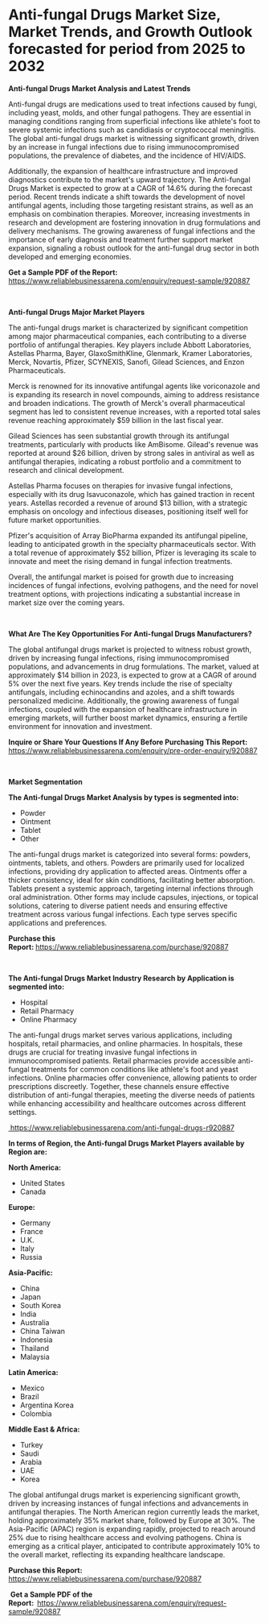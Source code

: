 <p><h1>Anti-fungal Drugs Market Size, Market Trends, and Growth Outlook forecasted for period from 2025 to 2032</h1></p><p><strong>Anti-fungal Drugs Market Analysis and Latest Trends</strong></p>
<p><p>Anti-fungal drugs are medications used to treat infections caused by fungi, including yeast, molds, and other fungal pathogens. They are essential in managing conditions ranging from superficial infections like athlete's foot to severe systemic infections such as candidiasis or cryptococcal meningitis. The global anti-fungal drugs market is witnessing significant growth, driven by an increase in fungal infections due to rising immunocompromised populations, the prevalence of diabetes, and the incidence of HIV/AIDS. </p><p>Additionally, the expansion of healthcare infrastructure and improved diagnostics contribute to the market's upward trajectory. The Anti-fungal Drugs Market is expected to grow at a CAGR of 14.6% during the forecast period. Recent trends indicate a shift towards the development of novel antifungal agents, including those targeting resistant strains, as well as an emphasis on combination therapies. Moreover, increasing investments in research and development are fostering innovation in drug formulations and delivery mechanisms. The growing awareness of fungal infections and the importance of early diagnosis and treatment further support market expansion, signaling a robust outlook for the anti-fungal drug sector in both developed and emerging economies.</p></p>
<p><strong>Get a Sample PDF of the Report:&nbsp;</strong> <a href="https://www.reliablebusinessarena.com/enquiry/request-sample/920887?utm_campaign=2187&utm_medium=2&utm_source=Github&utm_content=ia&utm_term=13042025&utm_id=anti-fungal-drugs">https://www.reliablebusinessarena.com/enquiry/request-sample/920887</a></p>
<p>&nbsp;</p>
<p><strong>Anti-fungal Drugs Major Market Players</strong></p>
<p><p>The anti-fungal drugs market is characterized by significant competition among major pharmaceutical companies, each contributing to a diverse portfolio of antifungal therapies. Key players include Abbott Laboratories, Astellas Pharma, Bayer, GlaxoSmithKline, Glenmark, Kramer Laboratories, Merck, Novartis, Pfizer, SCYNEXIS, Sanofi, Gilead Sciences, and Enzon Pharmaceuticals.</p><p>Merck is renowned for its innovative antifungal agents like voriconazole and is expanding its research in novel compounds, aiming to address resistance and broaden indications. The growth of Merck's overall pharmaceutical segment has led to consistent revenue increases, with a reported total sales revenue reaching approximately $59 billion in the last fiscal year.</p><p>Gilead Sciences has seen substantial growth through its antifungal treatments, particularly with products like AmBisome. Gilead's revenue was reported at around $26 billion, driven by strong sales in antiviral as well as antifungal therapies, indicating a robust portfolio and a commitment to research and clinical development.</p><p>Astellas Pharma focuses on therapies for invasive fungal infections, especially with its drug Isavuconazole, which has gained traction in recent years. Astellas recorded a revenue of around $13 billion, with a strategic emphasis on oncology and infectious diseases, positioning itself well for future market opportunities.</p><p>Pfizer's acquisition of Array BioPharma expanded its antifungal pipeline, leading to anticipated growth in the specialty pharmaceuticals sector. With a total revenue of approximately $52 billion, Pfizer is leveraging its scale to innovate and meet the rising demand in fungal infection treatments.</p><p>Overall, the antifungal market is poised for growth due to increasing incidences of fungal infections, evolving pathogens, and the need for novel treatment options, with projections indicating a substantial increase in market size over the coming years.</p></p>
<p>&nbsp;</p>
<p><strong>What Are The Key Opportunities For Anti-fungal Drugs Manufacturers?</strong></p>
<p><p>The global antifungal drugs market is projected to witness robust growth, driven by increasing fungal infections, rising immunocompromised populations, and advancements in drug formulations. The market, valued at approximately $14 billion in 2023, is expected to grow at a CAGR of around 5% over the next five years. Key trends include the rise of specialty antifungals, including echinocandins and azoles, and a shift towards personalized medicine. Additionally, the growing awareness of fungal infections, coupled with the expansion of healthcare infrastructure in emerging markets, will further boost market dynamics, ensuring a fertile environment for innovation and investment.</p></p>
<p><strong>Inquire or Share Your Questions If Any Before Purchasing This Report:</strong> <a href="https://www.reliablebusinessarena.com/enquiry/pre-order-enquiry/920887?utm_campaign=2187&utm_medium=2&utm_source=Github&utm_content=ia&utm_term=13042025&utm_id=anti-fungal-drugs">https://www.reliablebusinessarena.com/enquiry/pre-order-enquiry/920887</a></p>
<p>&nbsp;</p>
<p><strong>Market Segmentation</strong></p>
<p><strong>The Anti-fungal Drugs Market Analysis by types is segmented into:</strong></p>
<p><ul><li>Powder</li><li>Ointment</li><li>Tablet</li><li>Other</li></ul></p>
<p><p>The anti-fungal drugs market is categorized into several forms: powders, ointments, tablets, and others. Powders are primarily used for localized infections, providing dry application to affected areas. Ointments offer a thicker consistency, ideal for skin conditions, facilitating better absorption. Tablets present a systemic approach, targeting internal infections through oral administration. Other forms may include capsules, injections, or topical solutions, catering to diverse patient needs and ensuring effective treatment across various fungal infections. Each type serves specific applications and preferences.</p></p>
<p><strong>Purchase this Report:&nbsp;</strong><a href="https://www.reliablebusinessarena.com/purchase/920887?utm_campaign=2187&utm_medium=2&utm_source=Github&utm_content=ia&utm_term=13042025&utm_id=anti-fungal-drugs">https://www.reliablebusinessarena.com/purchase/920887</a></p>
<p>&nbsp;</p>
<p><strong>The Anti-fungal Drugs Market Industry Research by Application is segmented into:</strong></p>
<p><ul><li>Hospital</li><li>Retail Pharmacy</li><li>Online Pharmacy</li></ul></p>
<p><p>The anti-fungal drugs market serves various applications, including hospitals, retail pharmacies, and online pharmacies. In hospitals, these drugs are crucial for treating invasive fungal infections in immunocompromised patients. Retail pharmacies provide accessible anti-fungal treatments for common conditions like athlete's foot and yeast infections. Online pharmacies offer convenience, allowing patients to order prescriptions discreetly. Together, these channels ensure effective distribution of anti-fungal therapies, meeting the diverse needs of patients while enhancing accessibility and healthcare outcomes across different settings.</p></p>
<p><a href="https://www.reliablebusinessarena.com/anti-fungal-drugs-r920887?utm_campaign=2187&utm_medium=2&utm_source=Github&utm_content=ia&utm_term=13042025&utm_id=anti-fungal-drugs">&nbsp;https://www.reliablebusinessarena.com/anti-fungal-drugs-r920887</a></p>
<p><strong>In terms of Region, the Anti-fungal Drugs Market Players available by Region are:</strong></p>
<p>
    <p> <strong> North America: </strong>
        <ul>
            <li>United States</li>
            <li>Canada</li>
        </ul>
        </p> 
    <p> <strong> Europe: </strong>
        <ul>
            <li>Germany</li>
            <li>France</li>
            <li>U.K.</li>
            <li>Italy</li>
            <li>Russia</li>
        </ul>
        </p> 
    <p> <strong> Asia-Pacific: </strong>
        <ul>
            <li>China</li>
            <li>Japan</li>
            <li>South Korea</li>
            <li>India</li>
            <li>Australia</li>
            <li>China Taiwan</li>
            <li>Indonesia</li>
            <li>Thailand</li>
            <li>Malaysia</li>
        </ul>
        </p> 
    <p> <strong> Latin America: </strong>
        <ul>
            <li>Mexico</li>
            <li>Brazil</li>
            <li>Argentina Korea</li>
            <li>Colombia</li>
        </ul>
        </p> 
    <p> <strong> Middle East & Africa: </strong>
        <ul>
            <li>Turkey</li>
            <li>Saudi</li>
            <li>Arabia</li>
            <li>UAE</li>
            <li>Korea</li>
        </ul>
    </p>
    </p>
<p><p>The global antifungal drugs market is experiencing significant growth, driven by increasing instances of fungal infections and advancements in antifungal therapies. The North American region currently leads the market, holding approximately 35% market share, followed by Europe at 30%. The Asia-Pacific (APAC) region is expanding rapidly, projected to reach around 25% due to rising healthcare access and evolving pathogens. China is emerging as a critical player, anticipated to contribute approximately 10% to the overall market, reflecting its expanding healthcare landscape.</p></p>
<p><strong>Purchase this Report: </strong><a href="https://www.reliablebusinessarena.com/purchase/920887?utm_campaign=2187&utm_medium=2&utm_source=Github&utm_content=ia&utm_term=13042025&utm_id=anti-fungal-drugs">https://www.reliablebusinessarena.com/purchase/920887</a></p>
<p>&nbsp;<strong>Get a Sample PDF of the Report:&nbsp;&nbsp;</strong><a href="https://www.reliablebusinessarena.com/enquiry/request-sample/920887?utm_campaign=2187&utm_medium=2&utm_source=Github&utm_content=ia&utm_term=13042025&utm_id=anti-fungal-drugs">https://www.reliablebusinessarena.com/enquiry/request-sample/920887</a></p>
<p><strong></strong></p>
<p><p></p><p></p><p></p></p>